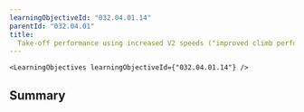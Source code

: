 ```yaml
---
learningObjectiveId: "032.04.01.14"
parentId: "032.04.01"
title:
  Take-off performance using increased V2 speeds ("improved climb performance")
---
```


```tsx eval
<LearningObjectives learningObjectiveId={"032.04.01.14"} />
```

## Summary
